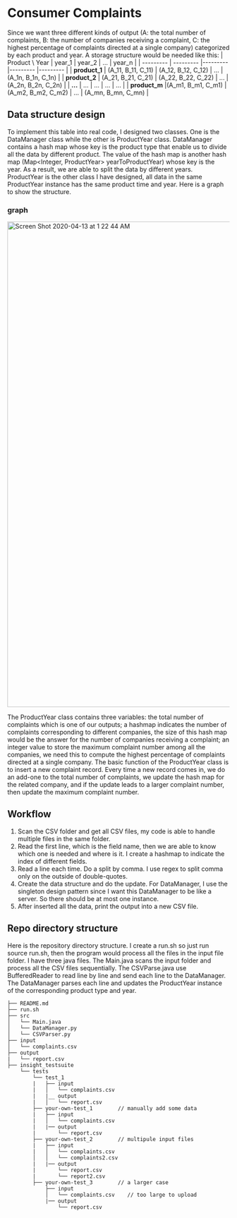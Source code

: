 # Consumer Complaints

Since we want three different kinds of output (A: the total number of complaints, B: the number of companies receiving a complaint, C: the highest percentage of complaints directed at a single company) categorized by each product and year. A storage structure would be needed like this:
| Product \ Year | year_1 |  year_2 | ... | year_n |
| --------- | --------- |--------- |--------- |--------- |
| **product_1** | (A_11, B_11, C_11) | (A_12, B_12, C_12) | ... | (A_1n, B_1n, C_1n) |
| **product_2** | (A_21, B_21, C_21) | (A_22, B_22, C_22) | ... | (A_2n, B_2n, C_2n) |
| **...** | ... | ... | ... | ... |
| **product_m** |(A_m1, B_m1, C_m1) | (A_m2, B_m2, C_m2) | ... | (A_mn, B_mn, C_mn) |

## Data structure design
To implement this table into real code, I designed two classes. One is the DataManager class while the other is ProductYear class. DataManager contains a hash map whose key is the product type that enable us to divide all the data by different product. The value of the hash map is another hash map (Map<Integer, ProductYear> yearToProductYear) whose key is the year. As a result, we are able to split the data by different years. ProductYear is the other class I have designed, all data in the same ProductYear instance has the same product time and year. Here is a graph to show the structure.
### graph
<img width="1101" alt="Screen Shot 2020-04-13 at 1 22 44 AM" src="https://user-images.githubusercontent.com/31771655/79095963-d6da8e00-7d29-11ea-8c20-1ea0ef411304.png">

The ProductYear class contains three variables: the total number of complaints which is one of our outputs; a hashmap indicates the number of complaints corresponding to different companies, the size of this hash map would be the answer for the number of companies receiving a complaint; an integer value to store the maximum complaint number among all the companies, we need this to compute the highest percentage of complaints directed at a single company. The basic function of the ProductYear class is to insert a new complaint record. Every time a new record comes in, we do an add-one to the total number of complaints, we update the hash map for the related company, and if the update leads to a larger complaint number, then update the maximum complaint number.

## Workflow
1. Scan the CSV folder and get all CSV files, my code is able to handle multiple files in the same folder.
2. Read the first line, which is the field name, then we are able to know which one is needed and where is it. I create a hashmap to indicate the index of different fields.
3. Read a line each time. Do a split by comma. I use regex to split comma only on the outside of double-quotes. 
4. Create the data structure and do the update. For DataManager, I use the singleton design pattern since I want this DataManager to be like a server. So there should be at most one instance. 
5. After inserted all the data, print the output into a new CSV file.

## Repo directory structure
Here is the repository directory structure. I create a run.sh so just run source run.sh,  then the program would process all the files in the input file folder.
I have three java files. The Main.java scans the input folder and process all the CSV files sequentially. The CSVParse.java use BufferedReader to read line by line and send each line to the DataManager. The DataManager parses each line and updates the  ProductYear instance of the corresponding product type and year.

    ├── README.md
    ├── run.sh
    ├── src
    │   └── Main.java
    │   └── DataManager.py
    │   └── CSVParser.py
    ├── input
    │   └── complaints.csv
    ├── output
    |   └── report.csv
    ├── insight_testsuite
        └── tests
            └── test_1
            |   ├── input
            |   │   └── complaints.csv
            |   |__ output
            |   │   └── report.csv
            ├── your-own-test_1        // manually add some data        
            |   ├── input
            |   │   └── complaints.csv
            |   |── output
            |       └── report.csv
            ├── your-own-test_2        // multipule input files         
            |   ├── input
            |   │   └── complaints.csv
            │   │   └── complaints2.csv
            |   |── output
            |       └── report.csv
            |       └── report2.csv
            ├── your-own-test_3        // a larger case
                ├── input
                │   └── complaints.csv    // too large to upload
                |── output
                    └── report.csv
                    

